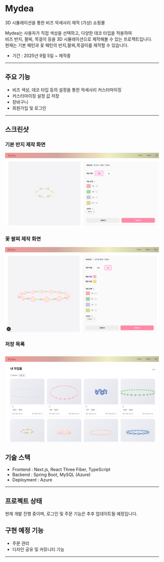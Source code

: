 # Mydea

3D 시뮬레이션을 통한 비즈 악세사리 제작 (가상) 쇼핑몰

Mydea는 사용자가 직접 색상을 선택하고, 다양한 데코 타입을 적용하여  
비즈 반지, 팔찌, 목걸이 등을 3D 시뮬레이션으로 제작해볼 수 있는 프로젝트입니다.  
현재는 기본 패턴과 꽃 패턴의 반지,팔찌,목걸이를 제작할 수 있습니다.  

- 기간 : 2025년 9월 5일 ~ 제작중 

---

## 주요 기능
- 비즈 색상, 데코 타입 등의 설정을 통한 악세사리 커스터마이징
- 커스터마이징 설정 값 저장
- 장바구니
- 회원가입 및 로그인

---

## 스크린샷


### 기본 반지 제작 화면
![기본 반지](./docs/기본반지.png)

### 꽃 팔찌 제작 화면
![꽃 팔찌](./docs/꽃만들기.png)

### 저장 목록
![저장 목록](./docs/my.png)
---

## 기술 스택
- Frontend : Next.js, React Three Fiber, TypeScript  
- Backend : Spring Boot, MySQL (Azure)  
- Deployment : Azure  

---

## 프로젝트 상태
현재 개발 진행 중이며, 로그인 및 주문 기능은 추후 업데이트될 예정입니다.
## 구현 예정 기능
- 주문 관리  
- 디자인 공유 및 커뮤니티 기능

---

